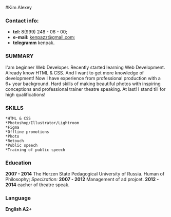 #Kim Alexey 

### Contact info:
  * **tel:** 8(999) 248 - 06 - 00;
  * **e-mail:** kenpazz@gmail.com;
  * **telegramm** kenpak.
  
### SUMMARY 
 I'am beginner Web Developer. Recently started learning Web Development. Already know HTML & CSS. And I want to get more knowledge of development! 
 Now I have experience from professional production with a 6+ year background. Hard skills of making beautiful photos with inspiring conceptions and professional trainer theatre speaking. At last! I stand till for high qualifications!
 
 ### SKILLS
    *HTML & CSS 
    *Photoshop/Illustrator/Lightroom
    *Figma
    *Offline promotions
    *Photo
    *Retouch
    *Public speech 
    *Training of public speech  
  
### Education
  **2007 - 2014** The Herzen State Pedagogical University of Russia.
  Human of Philosophy; *Specization:*
  **2007 - 2012** Management of ad projcet.
  **2012 - 2014** eacher of theatre speak. 
                         
### Language 
   **English A2+** 
    
